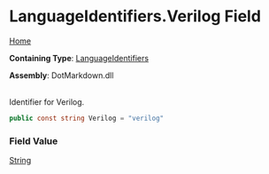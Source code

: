 # LanguageIdentifiers\.Verilog Field

[Home](../../../README.md)

**Containing Type**: [LanguageIdentifiers](../README.md)

**Assembly**: DotMarkdown\.dll

\
Identifier for Verilog\.

```csharp
public const string Verilog = "verilog"
```

### Field Value

[String](https://docs.microsoft.com/en-us/dotnet/api/system.string)

